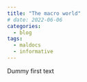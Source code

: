 ```yaml
---
title: "The macro world"
# date: 2022-06-06
categories:
  - blog
tags:
  - maldocs
  - informative
---
```



Dummy first text
